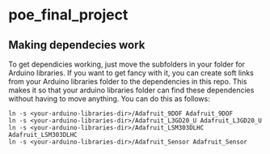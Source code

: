 # poe_final_project

## Making dependecies work
To get dependicies working, just move the subfolders in your folder for Arduino libraries. If you want to get fancy with it, you can create soft links from your Arduino libraries folder to the dependencies in this repo. This makes it so that your arduino libraries folder can find these dependencies without having to move anything. You can do this as follows:

```
ln -s <your-arduino-libraries-dir>/Adafruit_9DOF Adafruit_9DOF
ln -s <your-arduino-libraries-dir>/Adafruit_L3GD20_U Adafruit_L3GD20_U
ln -s <your-arduino-libraries-dir>/Adafruit_LSM303DLHC Adafruit_LSM303DLHC
ln -s <your-arduino-libraries-dir>/Adafruit_Sensor Adafruit_Sensor
```
